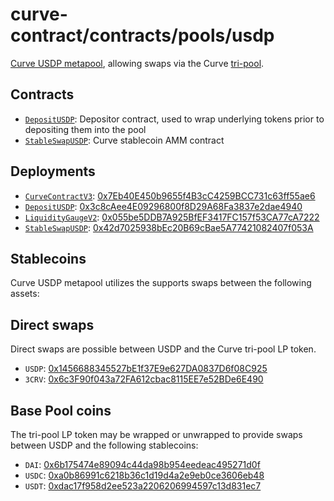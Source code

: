 # curve-contract/contracts/pools/usdp

[Curve USDP metapool](https://www.curve.fi/usdp), allowing swaps via the Curve [tri-pool](../3pool).

## Contracts

- [`DepositUSDP`](DepositUSDP.vy): Depositor contract, used to wrap underlying tokens prior to depositing them into the pool
- [`StableSwapUSDP`](StableSwapUSDP.vy): Curve stablecoin AMM contract

## Deployments

- [`CurveContractV3`](../../tokens/CurveTokenV3.vy): [0x7Eb40E450b9655f4B3cC4259BCC731c63ff55ae6](https://etherscan.io/address/0x7Eb40E450b9655f4B3cC4259BCC731c63ff55ae6)
- [`DepositUSDP`](DepositUSDP.vy): [0x3c8cAee4E09296800f8D29A68Fa3837e2dae4940](https://etherscan.io/address/0x3c8cAee4E09296800f8D29A68Fa3837e2dae4940)
- [`LiquidityGaugeV2`](https://github.com/curvefi/curve-dao-contracts/blob/master/contracts/gauges/LiquidityGaugeV2.vy): [0x055be5DDB7A925BfEF3417FC157f53CA77cA7222](https://etherscan.io/address/0x055be5DDB7A925BfEF3417FC157f53CA77cA7222)
- [`StableSwapUSDP`](StableSwapUSDP.vy): [0x42d7025938bEc20B69cBae5A77421082407f053A](https://etherscan.io/address/0x42d7025938bEc20B69cBae5A77421082407f053A)

## Stablecoins

Curve USDP metapool utilizes the supports swaps between the following assets:

## Direct swaps

Direct swaps are possible between USDP and the Curve tri-pool LP token.

- `USDP`: [0x1456688345527bE1f37E9e627DA0837D6f08C925](https://etherscan.io/address/0x1456688345527bE1f37E9e627DA0837D6f08C925)
- `3CRV`: [0x6c3F90f043a72FA612cbac8115EE7e52BDe6E490](https://etherscan.io/address/0x6c3F90f043a72FA612cbac8115EE7e52BDe6E490)

## Base Pool coins

The tri-pool LP token may be wrapped or unwrapped to provide swaps between USDP and the following stablecoins:

- `DAI`: [0x6b175474e89094c44da98b954eedeac495271d0f](https://etherscan.io/address/0x6b175474e89094c44da98b954eedeac495271d0f)
- `USDC`: [0xa0b86991c6218b36c1d19d4a2e9eb0ce3606eb48](https://etherscan.io/address/0xa0b86991c6218b36c1d19d4a2e9eb0ce3606eb48)
- `USDT`: [0xdac17f958d2ee523a2206206994597c13d831ec7](https://etherscan.io/address/0xdac17f958d2ee523a2206206994597c13d831ec7)
